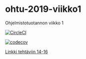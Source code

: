 # ohtu-2019-viikko1
Ohjelmistotuotannon viikko 1


[![CircleCI](https://circleci.com/gh/Anssikka/ohtu-2019-viikko1.svg?style=svg)](https://circleci.com/gh/Anssikka/ohtu-2019-viikko1)

[![codecov](https://codecov.io/gh/Anssikka/ohtu-2019-viikko1/branch/master/graph/badge.svg)](https://codecov.io/gh/Anssikka/ohtu-2019-viikko1)

[Linkki tehtäviin 14-16](https://github.com/Anssikka/Ohtu2019s-Tehtavat/tree/master/Viikko-1/Tehtavat14-16)
